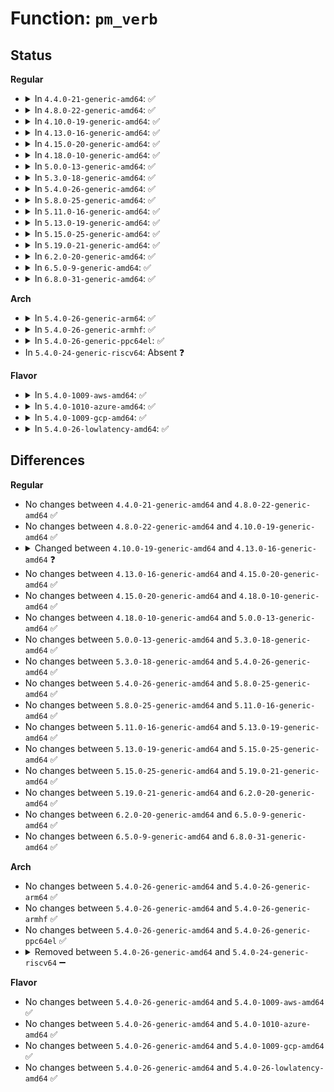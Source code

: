 # Function: <code>pm_verb</code>

## Status
<b>Regular</b>
<ul>
<li>
<details>
<summary>In <code>4.4.0-21-generic-amd64</code>: ✅</summary>

```c
char * pm_verb(int event)
```

```json
{
  "name": "pm_verb",
  "collision_type": "Unique Static",
  "inline_type": "No",
  "funcs": [
    {
      "addr": 18446744071584449280,
      "name": "pm_verb",
      "external": false,
      "loc": "drivers/base/power/main.c:64",
      "file": "drivers/base/power/main.c",
      "inline": "seen, unknown",
      "caller_inline": [],
      "caller_func": [
        "drivers/base/power/main.c:pm_dev_err",
        "drivers/base/power/main.c:dpm_show_time",
        "drivers/base/power/main.c:pm_dev_dbg"
      ]
    }
  ],
  "symbols": [
    {
      "addr": 18446744071584449280,
      "name": "pm_verb",
      "section": ".text",
      "bind": "STB_LOCAL",
      "size": 122
    }
  ]
}
```
</details>
</li>
<li>
<details>
<summary>In <code>4.8.0-22-generic-amd64</code>: ✅</summary>

```c
char * pm_verb(int event)
```

```json
{
  "name": "pm_verb",
  "collision_type": "Unique Static",
  "inline_type": "No",
  "funcs": [
    {
      "addr": 18446744071584785424,
      "name": "pm_verb",
      "external": false,
      "loc": "drivers/base/power/main.c:64",
      "file": "drivers/base/power/main.c",
      "inline": "seen, unknown",
      "caller_inline": [],
      "caller_func": [
        "drivers/base/power/main.c:dpm_show_time",
        "drivers/base/power/main.c:pm_dev_err",
        "drivers/base/power/main.c:pm_dev_dbg"
      ]
    }
  ],
  "symbols": [
    {
      "addr": 18446744071584785424,
      "name": "pm_verb",
      "section": ".text",
      "bind": "STB_LOCAL",
      "size": 122
    }
  ]
}
```
</details>
</li>
<li>
<details>
<summary>In <code>4.10.0-19-generic-amd64</code>: ✅</summary>

```c
char * pm_verb(int event)
```

```json
{
  "name": "pm_verb",
  "collision_type": "Unique Static",
  "inline_type": "No",
  "funcs": [
    {
      "addr": 18446744071584977088,
      "name": "pm_verb",
      "external": false,
      "loc": "drivers/base/power/main.c:64",
      "file": "drivers/base/power/main.c",
      "inline": "seen, unknown",
      "caller_inline": [],
      "caller_func": [
        "drivers/base/power/main.c:dpm_show_time",
        "drivers/base/power/main.c:pm_dev_err",
        "drivers/base/power/main.c:pm_dev_dbg"
      ]
    }
  ],
  "symbols": [
    {
      "addr": 18446744071584977088,
      "name": "pm_verb",
      "section": ".text",
      "bind": "STB_LOCAL",
      "size": 122
    }
  ]
}
```
</details>
</li>
<li>
<details>
<summary>In <code>4.13.0-16-generic-amd64</code>: ✅</summary>

```c
const char * pm_verb(int event)
```

```json
{
  "name": "pm_verb",
  "collision_type": "Unique Static",
  "inline_type": "No",
  "funcs": [
    {
      "addr": 18446744071585061872,
      "name": "pm_verb",
      "external": false,
      "loc": "drivers/base/power/main.c:65",
      "file": "drivers/base/power/main.c",
      "inline": "seen, unknown",
      "caller_inline": [],
      "caller_func": [
        "drivers/base/power/main.c:dpm_show_time",
        "drivers/base/power/main.c:pm_dev_err",
        "drivers/base/power/main.c:pm_dev_dbg"
      ]
    }
  ],
  "symbols": [
    {
      "addr": 18446744071585061872,
      "name": "pm_verb",
      "section": ".text",
      "bind": "STB_LOCAL",
      "size": 122
    }
  ]
}
```
</details>
</li>
<li>
<details>
<summary>In <code>4.15.0-20-generic-amd64</code>: ✅</summary>

```c
const char * pm_verb(int event)
```

```json
{
  "name": "pm_verb",
  "collision_type": "Unique Static",
  "inline_type": "No",
  "funcs": [
    {
      "addr": 18446744071585484704,
      "name": "pm_verb",
      "external": false,
      "loc": "drivers/base/power/main.c:65",
      "file": "drivers/base/power/main.c",
      "inline": "seen, unknown",
      "caller_inline": [],
      "caller_func": [
        "drivers/base/power/main.c:dpm_show_time",
        "drivers/base/power/main.c:pm_dev_err",
        "drivers/base/power/main.c:pm_dev_dbg"
      ]
    }
  ],
  "symbols": [
    {
      "addr": 18446744071585484704,
      "name": "pm_verb",
      "section": ".text",
      "bind": "STB_LOCAL",
      "size": 122
    }
  ]
}
```
</details>
</li>
<li>
<details>
<summary>In <code>4.18.0-10-generic-amd64</code>: ✅</summary>

```c
const char * pm_verb(int event)
```

```json
{
  "name": "pm_verb",
  "collision_type": "Unique Static",
  "inline_type": "No",
  "funcs": [
    {
      "addr": 18446744071585728704,
      "name": "pm_verb",
      "external": false,
      "loc": "drivers/base/power/main.c:64",
      "file": "drivers/base/power/main.c",
      "inline": "seen, unknown",
      "caller_inline": [],
      "caller_func": [
        "drivers/base/power/main.c:dpm_show_time",
        "drivers/base/power/main.c:pm_dev_err",
        "drivers/base/power/main.c:pm_dev_dbg"
      ]
    }
  ],
  "symbols": [
    {
      "addr": 18446744071585728704,
      "name": "pm_verb",
      "section": ".text",
      "bind": "STB_LOCAL",
      "size": 145
    }
  ]
}
```
</details>
</li>
<li>
<details>
<summary>In <code>5.0.0-13-generic-amd64</code>: ✅</summary>

```c
const char * pm_verb(int event)
```

```json
{
  "name": "pm_verb",
  "collision_type": "Unique Static",
  "inline_type": "No",
  "funcs": [
    {
      "addr": 18446744071585861408,
      "name": "pm_verb",
      "external": false,
      "loc": "drivers/base/power/main.c:65",
      "file": "drivers/base/power/main.c",
      "inline": "seen, unknown",
      "caller_inline": [],
      "caller_func": [
        "drivers/base/power/main.c:dpm_show_time",
        "drivers/base/power/main.c:pm_dev_err",
        "drivers/base/power/main.c:pm_dev_dbg"
      ]
    }
  ],
  "symbols": [
    {
      "addr": 18446744071585861408,
      "name": "pm_verb",
      "section": ".text",
      "bind": "STB_LOCAL",
      "size": 145
    }
  ]
}
```
</details>
</li>
<li>
<details>
<summary>In <code>5.3.0-18-generic-amd64</code>: ✅</summary>

```c
const char * pm_verb(int event)
```

```json
{
  "name": "pm_verb",
  "collision_type": "Unique Static",
  "inline_type": "No",
  "funcs": [
    {
      "addr": 18446744071586098128,
      "name": "pm_verb",
      "external": false,
      "loc": "drivers/base/power/main.c:65",
      "file": "drivers/base/power/main.c",
      "inline": "seen, unknown",
      "caller_inline": [],
      "caller_func": [
        "drivers/base/power/main.c:dpm_show_time",
        "drivers/base/power/main.c:pm_dev_err",
        "drivers/base/power/main.c:pm_dev_dbg"
      ]
    }
  ],
  "symbols": [
    {
      "addr": 18446744071586098128,
      "name": "pm_verb",
      "section": ".text",
      "bind": "STB_LOCAL",
      "size": 149
    }
  ]
}
```
</details>
</li>
<li>
<details>
<summary>In <code>5.4.0-26-generic-amd64</code>: ✅</summary>

```c
const char * pm_verb(int event)
```

```json
{
  "name": "pm_verb",
  "collision_type": "Unique Static",
  "inline_type": "No",
  "funcs": [
    {
      "addr": 18446744071586245648,
      "name": "pm_verb",
      "external": false,
      "loc": "drivers/base/power/main.c:65",
      "file": "drivers/base/power/main.c",
      "inline": "seen, unknown",
      "caller_inline": [],
      "caller_func": [
        "drivers/base/power/main.c:dpm_show_time",
        "drivers/base/power/main.c:pm_dev_err",
        "drivers/base/power/main.c:pm_dev_dbg"
      ]
    }
  ],
  "symbols": [
    {
      "addr": 18446744071586245648,
      "name": "pm_verb",
      "section": ".text",
      "bind": "STB_LOCAL",
      "size": 149
    }
  ]
}
```
</details>
</li>
<li>
<details>
<summary>In <code>5.8.0-25-generic-amd64</code>: ✅</summary>

```c
const char * pm_verb(int event)
```

```json
{
  "name": "pm_verb",
  "collision_type": "Unique Static",
  "inline_type": "No",
  "funcs": [
    {
      "addr": 18446744071587014160,
      "name": "pm_verb",
      "external": false,
      "loc": "drivers/base/power/main.c:69",
      "file": "drivers/base/power/main.c",
      "inline": "seen, unknown",
      "caller_inline": [],
      "caller_func": [
        "drivers/base/power/main.c:dpm_show_time",
        "drivers/base/power/main.c:pm_dev_err",
        "drivers/base/power/main.c:pm_dev_dbg"
      ]
    }
  ],
  "symbols": [
    {
      "addr": 18446744071587014160,
      "name": "pm_verb",
      "section": ".text",
      "bind": "STB_LOCAL",
      "size": 149
    }
  ]
}
```
</details>
</li>
<li>
<details>
<summary>In <code>5.11.0-16-generic-amd64</code>: ✅</summary>

```c
const char * pm_verb(int event)
```

```json
{
  "name": "pm_verb",
  "collision_type": "Unique Static",
  "inline_type": "No",
  "funcs": [
    {
      "addr": 18446744071587098800,
      "name": "pm_verb",
      "external": false,
      "loc": "drivers/base/power/main.c:69",
      "file": "drivers/base/power/main.c",
      "inline": "seen, unknown",
      "caller_inline": [],
      "caller_func": [
        "drivers/base/power/main.c:dpm_show_time",
        "drivers/base/power/main.c:pm_dev_err",
        "drivers/base/power/main.c:pm_dev_dbg"
      ]
    }
  ],
  "symbols": [
    {
      "addr": 18446744071587098800,
      "name": "pm_verb",
      "section": ".text",
      "bind": "STB_LOCAL",
      "size": 149
    }
  ]
}
```
</details>
</li>
<li>
<details>
<summary>In <code>5.13.0-19-generic-amd64</code>: ✅</summary>

```c
const char * pm_verb(int event)
```

```json
{
  "name": "pm_verb",
  "collision_type": "Unique Static",
  "inline_type": "No",
  "funcs": [
    {
      "addr": 18446744071586985136,
      "name": "pm_verb",
      "external": false,
      "loc": "drivers/base/power/main.c:70",
      "file": "drivers/base/power/main.c",
      "inline": "seen, unknown",
      "caller_inline": [],
      "caller_func": [
        "drivers/base/power/main.c:dpm_show_time",
        "drivers/base/power/main.c:pm_dev_err",
        "drivers/base/power/main.c:pm_dev_dbg"
      ]
    }
  ],
  "symbols": [
    {
      "addr": 18446744071586985136,
      "name": "pm_verb",
      "section": ".text",
      "bind": "STB_LOCAL",
      "size": 149
    }
  ]
}
```
</details>
</li>
<li>
<details>
<summary>In <code>5.15.0-25-generic-amd64</code>: ✅</summary>

```c
const char * pm_verb(int event)
```

```json
{
  "name": "pm_verb",
  "collision_type": "Unique Static",
  "inline_type": "No",
  "funcs": [
    {
      "addr": 18446744071587551264,
      "name": "pm_verb",
      "external": false,
      "loc": "drivers/base/power/main.c:70",
      "file": "drivers/base/power/main.c",
      "inline": "seen, unknown",
      "caller_inline": [],
      "caller_func": [
        "drivers/base/power/main.c:dpm_show_time",
        "drivers/base/power/main.c:pm_dev_err",
        "drivers/base/power/main.c:pm_dev_dbg"
      ]
    }
  ],
  "symbols": [
    {
      "addr": 18446744071587551264,
      "name": "pm_verb",
      "section": ".text",
      "bind": "STB_LOCAL",
      "size": 149
    }
  ]
}
```
</details>
</li>
<li>
<details>
<summary>In <code>5.19.0-21-generic-amd64</code>: ✅</summary>

```c
const char * pm_verb(int event)
```

```json
{
  "name": "pm_verb",
  "collision_type": "Unique Static",
  "inline_type": "No",
  "funcs": [
    {
      "addr": 18446744071588883776,
      "name": "pm_verb",
      "external": false,
      "loc": "drivers/base/power/main.c:69",
      "file": "drivers/base/power/main.c",
      "inline": "seen, unknown",
      "caller_inline": [],
      "caller_func": [
        "drivers/base/power/main.c:dpm_show_time",
        "drivers/base/power/main.c:dpm_show_time",
        "drivers/base/power/main.c:pm_dev_err",
        "drivers/base/power/main.c:pm_dev_dbg"
      ]
    }
  ],
  "symbols": [
    {
      "addr": 18446744071588883776,
      "name": "pm_verb",
      "section": ".text",
      "bind": "STB_LOCAL",
      "size": 193
    }
  ]
}
```
</details>
</li>
<li>
<details>
<summary>In <code>6.2.0-20-generic-amd64</code>: ✅</summary>

```c
const char * pm_verb(int event)
```

```json
{
  "name": "pm_verb",
  "collision_type": "Unique Static",
  "inline_type": "No",
  "funcs": [
    {
      "addr": 18446744071590392560,
      "name": "pm_verb",
      "external": false,
      "loc": "drivers/base/power/main.c:69",
      "file": "drivers/base/power/main.c",
      "inline": "seen, unknown",
      "caller_inline": [],
      "caller_func": [
        "drivers/base/power/main.c:dpm_suspend",
        "drivers/base/power/main.c:async_suspend",
        "drivers/base/power/main.c:dpm_suspend_late",
        "drivers/base/power/main.c:async_suspend_late",
        "drivers/base/power/main.c:dpm_noirq_suspend_devices",
        "drivers/base/power/main.c:async_suspend_noirq",
        "drivers/base/power/main.c:dpm_resume",
        "drivers/base/power/main.c:async_resume",
        "drivers/base/power/main.c:dpm_resume_early",
        "drivers/base/power/main.c:async_resume_early",
        "drivers/base/power/main.c:dpm_noirq_resume_devices",
        "drivers/base/power/main.c:async_resume_noirq",
        "drivers/base/power/main.c:dpm_show_time",
        "drivers/base/power/main.c:dpm_show_time",
        "drivers/base/power/main.c:pm_dev_dbg"
      ]
    }
  ],
  "symbols": [
    {
      "addr": 18446744071590392560,
      "name": "pm_verb",
      "section": ".text",
      "bind": "STB_LOCAL",
      "size": 193
    }
  ]
}
```
</details>
</li>
<li>
<details>
<summary>In <code>6.5.0-9-generic-amd64</code>: ✅</summary>

```c
const char * pm_verb(int event)
```

```json
{
  "name": "pm_verb",
  "collision_type": "Unique Static",
  "inline_type": "No",
  "funcs": [
    {
      "addr": 18446744071590712048,
      "name": "pm_verb",
      "external": false,
      "loc": "drivers/base/power/main.c:69",
      "file": "drivers/base/power/main.c",
      "inline": "seen, unknown",
      "caller_inline": [],
      "caller_func": [
        "drivers/base/power/main.c:dpm_suspend",
        "drivers/base/power/main.c:async_suspend",
        "drivers/base/power/main.c:dpm_suspend_late",
        "drivers/base/power/main.c:async_suspend_late",
        "drivers/base/power/main.c:dpm_noirq_suspend_devices",
        "drivers/base/power/main.c:async_suspend_noirq",
        "drivers/base/power/main.c:dpm_resume",
        "drivers/base/power/main.c:async_resume",
        "drivers/base/power/main.c:dpm_resume_early",
        "drivers/base/power/main.c:async_resume_early",
        "drivers/base/power/main.c:dpm_noirq_resume_devices",
        "drivers/base/power/main.c:async_resume_noirq",
        "drivers/base/power/main.c:dpm_show_time",
        "drivers/base/power/main.c:dpm_show_time",
        "drivers/base/power/main.c:pm_dev_dbg"
      ]
    }
  ],
  "symbols": [
    {
      "addr": 18446744071590712048,
      "name": "pm_verb",
      "section": ".text",
      "bind": "STB_LOCAL",
      "size": 183
    }
  ]
}
```
</details>
</li>
<li>
<details>
<summary>In <code>6.8.0-31-generic-amd64</code>: ✅</summary>

```c
const char * pm_verb(int event)
```

```json
{
  "name": "pm_verb",
  "collision_type": "Unique Static",
  "inline_type": "No",
  "funcs": [
    {
      "addr": 18446744071591074016,
      "name": "pm_verb",
      "external": false,
      "loc": "drivers/base/power/main.c:69",
      "file": "drivers/base/power/main.c",
      "inline": "seen, unknown",
      "caller_inline": [],
      "caller_func": [
        "drivers/base/power/main.c:dpm_suspend",
        "drivers/base/power/main.c:async_suspend",
        "drivers/base/power/main.c:dpm_suspend_late",
        "drivers/base/power/main.c:async_suspend_late",
        "drivers/base/power/main.c:dpm_noirq_suspend_devices",
        "drivers/base/power/main.c:async_suspend_noirq",
        "drivers/base/power/main.c:device_resume",
        "drivers/base/power/main.c:device_resume_early",
        "drivers/base/power/main.c:device_resume_noirq",
        "drivers/base/power/main.c:dpm_show_time",
        "drivers/base/power/main.c:dpm_show_time",
        "drivers/base/power/main.c:pm_dev_dbg"
      ]
    }
  ],
  "symbols": [
    {
      "addr": 18446744071591074016,
      "name": "pm_verb",
      "section": ".text",
      "bind": "STB_LOCAL",
      "size": 183
    }
  ]
}
```
</details>
</li>
</ul>
<b>Arch</b>
<ul>
<li>
<details>
<summary>In <code>5.4.0-26-generic-arm64</code>: ✅</summary>

```c
const char * pm_verb(int event)
```

```json
{
  "name": "pm_verb",
  "collision_type": "Unique Static",
  "inline_type": "No",
  "funcs": [
    {
      "addr": 18446603336499065040,
      "name": "pm_verb",
      "external": false,
      "loc": "drivers/base/power/main.c:65",
      "file": "drivers/base/power/main.c",
      "inline": "seen, unknown",
      "caller_inline": [],
      "caller_func": [
        "drivers/base/power/main.c:dpm_show_time",
        "drivers/base/power/main.c:pm_dev_err",
        "drivers/base/power/main.c:pm_dev_dbg"
      ]
    }
  ],
  "symbols": [
    {
      "addr": 18446603336499065040,
      "name": "pm_verb",
      "section": ".text",
      "bind": "STB_LOCAL",
      "size": 228
    }
  ]
}
```
</details>
</li>
<li>
<details>
<summary>In <code>5.4.0-26-generic-armhf</code>: ✅</summary>

```c
const char * pm_verb(int event)
```

```json
{
  "name": "pm_verb",
  "collision_type": "Unique Static",
  "inline_type": "No",
  "funcs": [
    {
      "addr": 3231617944,
      "name": "pm_verb",
      "external": false,
      "loc": "drivers/base/power/main.c:65",
      "file": "drivers/base/power/main.c",
      "inline": "seen, unknown",
      "caller_inline": [],
      "caller_func": [
        "drivers/base/power/main.c:dpm_show_time",
        "drivers/base/power/main.c:pm_dev_err",
        "drivers/base/power/main.c:pm_dev_dbg"
      ]
    }
  ],
  "symbols": [
    {
      "addr": 3231617944,
      "name": "pm_verb",
      "section": ".text",
      "bind": "STB_LOCAL",
      "size": 316
    }
  ]
}
```
</details>
</li>
<li>
<details>
<summary>In <code>5.4.0-26-generic-ppc64el</code>: ✅</summary>

```c
const char * pm_verb(int event)
```

```json
{
  "name": "pm_verb",
  "collision_type": "Unique Static",
  "inline_type": "No",
  "funcs": [
    {
      "addr": 13835058055292239792,
      "name": "pm_verb",
      "external": false,
      "loc": "drivers/base/power/main.c:65",
      "file": "drivers/base/power/main.c",
      "inline": "seen, unknown",
      "caller_inline": [],
      "caller_func": [
        "drivers/base/power/main.c:dpm_show_time",
        "drivers/base/power/main.c:pm_dev_err",
        "drivers/base/power/main.c:pm_dev_dbg"
      ]
    }
  ],
  "symbols": [
    {
      "addr": 13835058055292239792,
      "name": "pm_verb",
      "section": ".text",
      "bind": "STB_LOCAL",
      "size": 340
    }
  ]
}
```
</details>
</li>
<li>
In <code>5.4.0-24-generic-riscv64</code>: Absent ❓
</li>
</ul>
<b>Flavor</b>
<ul>
<li>
<details>
<summary>In <code>5.4.0-1009-aws-amd64</code>: ✅</summary>

```c
const char * pm_verb(int event)
```

```json
{
  "name": "pm_verb",
  "collision_type": "Unique Static",
  "inline_type": "No",
  "funcs": [
    {
      "addr": 18446744071586005856,
      "name": "pm_verb",
      "external": false,
      "loc": "drivers/base/power/main.c:65",
      "file": "drivers/base/power/main.c",
      "inline": "seen, unknown",
      "caller_inline": [],
      "caller_func": [
        "drivers/base/power/main.c:dpm_show_time",
        "drivers/base/power/main.c:pm_dev_err",
        "drivers/base/power/main.c:pm_dev_dbg"
      ]
    }
  ],
  "symbols": [
    {
      "addr": 18446744071586005856,
      "name": "pm_verb",
      "section": ".text",
      "bind": "STB_LOCAL",
      "size": 149
    }
  ]
}
```
</details>
</li>
<li>
<details>
<summary>In <code>5.4.0-1010-azure-amd64</code>: ✅</summary>

```c
const char * pm_verb(int event)
```

```json
{
  "name": "pm_verb",
  "collision_type": "Unique Static",
  "inline_type": "No",
  "funcs": [
    {
      "addr": 18446744071585854976,
      "name": "pm_verb",
      "external": false,
      "loc": "drivers/base/power/main.c:65",
      "file": "drivers/base/power/main.c",
      "inline": "seen, unknown",
      "caller_inline": [],
      "caller_func": [
        "drivers/base/power/main.c:dpm_show_time",
        "drivers/base/power/main.c:pm_dev_err",
        "drivers/base/power/main.c:pm_dev_dbg"
      ]
    }
  ],
  "symbols": [
    {
      "addr": 18446744071585854976,
      "name": "pm_verb",
      "section": ".text",
      "bind": "STB_LOCAL",
      "size": 149
    }
  ]
}
```
</details>
</li>
<li>
<details>
<summary>In <code>5.4.0-1009-gcp-amd64</code>: ✅</summary>

```c
const char * pm_verb(int event)
```

```json
{
  "name": "pm_verb",
  "collision_type": "Unique Static",
  "inline_type": "No",
  "funcs": [
    {
      "addr": 18446744071586195664,
      "name": "pm_verb",
      "external": false,
      "loc": "drivers/base/power/main.c:65",
      "file": "drivers/base/power/main.c",
      "inline": "seen, unknown",
      "caller_inline": [],
      "caller_func": [
        "drivers/base/power/main.c:dpm_show_time",
        "drivers/base/power/main.c:pm_dev_err",
        "drivers/base/power/main.c:pm_dev_dbg"
      ]
    }
  ],
  "symbols": [
    {
      "addr": 18446744071586195664,
      "name": "pm_verb",
      "section": ".text",
      "bind": "STB_LOCAL",
      "size": 149
    }
  ]
}
```
</details>
</li>
<li>
<details>
<summary>In <code>5.4.0-26-lowlatency-amd64</code>: ✅</summary>

```c
const char * pm_verb(int event)
```

```json
{
  "name": "pm_verb",
  "collision_type": "Unique Static",
  "inline_type": "No",
  "funcs": [
    {
      "addr": 18446744071586304240,
      "name": "pm_verb",
      "external": false,
      "loc": "drivers/base/power/main.c:65",
      "file": "drivers/base/power/main.c",
      "inline": "seen, unknown",
      "caller_inline": [],
      "caller_func": [
        "drivers/base/power/main.c:dpm_show_time",
        "drivers/base/power/main.c:pm_dev_err",
        "drivers/base/power/main.c:pm_dev_dbg"
      ]
    }
  ],
  "symbols": [
    {
      "addr": 18446744071586304240,
      "name": "pm_verb",
      "section": ".text",
      "bind": "STB_LOCAL",
      "size": 149
    }
  ]
}
```
</details>
</li>
</ul>

## Differences
<b>Regular</b>
<ul>
<li>
No changes between <code>4.4.0-21-generic-amd64</code> and <code>4.8.0-22-generic-amd64</code> ✅
</li>
<li>
No changes between <code>4.8.0-22-generic-amd64</code> and <code>4.10.0-19-generic-amd64</code> ✅
</li>
<li>
<details>
<summary>Changed between <code>4.10.0-19-generic-amd64</code> and <code>4.13.0-16-generic-amd64</code> ❓</summary>
<ul>
<li>
<b>Return type changed. </b>
<code>char *</code> ➡️ <code>const char *</code>
</li>
</ul>
</details>
</li>
<li>
No changes between <code>4.13.0-16-generic-amd64</code> and <code>4.15.0-20-generic-amd64</code> ✅
</li>
<li>
No changes between <code>4.15.0-20-generic-amd64</code> and <code>4.18.0-10-generic-amd64</code> ✅
</li>
<li>
No changes between <code>4.18.0-10-generic-amd64</code> and <code>5.0.0-13-generic-amd64</code> ✅
</li>
<li>
No changes between <code>5.0.0-13-generic-amd64</code> and <code>5.3.0-18-generic-amd64</code> ✅
</li>
<li>
No changes between <code>5.3.0-18-generic-amd64</code> and <code>5.4.0-26-generic-amd64</code> ✅
</li>
<li>
No changes between <code>5.4.0-26-generic-amd64</code> and <code>5.8.0-25-generic-amd64</code> ✅
</li>
<li>
No changes between <code>5.8.0-25-generic-amd64</code> and <code>5.11.0-16-generic-amd64</code> ✅
</li>
<li>
No changes between <code>5.11.0-16-generic-amd64</code> and <code>5.13.0-19-generic-amd64</code> ✅
</li>
<li>
No changes between <code>5.13.0-19-generic-amd64</code> and <code>5.15.0-25-generic-amd64</code> ✅
</li>
<li>
No changes between <code>5.15.0-25-generic-amd64</code> and <code>5.19.0-21-generic-amd64</code> ✅
</li>
<li>
No changes between <code>5.19.0-21-generic-amd64</code> and <code>6.2.0-20-generic-amd64</code> ✅
</li>
<li>
No changes between <code>6.2.0-20-generic-amd64</code> and <code>6.5.0-9-generic-amd64</code> ✅
</li>
<li>
No changes between <code>6.5.0-9-generic-amd64</code> and <code>6.8.0-31-generic-amd64</code> ✅
</li>
</ul>
<b>Arch</b>
<ul>
<li>
No changes between <code>5.4.0-26-generic-amd64</code> and <code>5.4.0-26-generic-arm64</code> ✅
</li>
<li>
No changes between <code>5.4.0-26-generic-amd64</code> and <code>5.4.0-26-generic-armhf</code> ✅
</li>
<li>
No changes between <code>5.4.0-26-generic-amd64</code> and <code>5.4.0-26-generic-ppc64el</code> ✅
</li>
<li>
<details>
<summary>Removed between <code>5.4.0-26-generic-amd64</code> and <code>5.4.0-24-generic-riscv64</code> ➖</summary>

```c
const char * pm_verb(int event)
```
</details>
</li>
</ul>
<b>Flavor</b>
<ul>
<li>
No changes between <code>5.4.0-26-generic-amd64</code> and <code>5.4.0-1009-aws-amd64</code> ✅
</li>
<li>
No changes between <code>5.4.0-26-generic-amd64</code> and <code>5.4.0-1010-azure-amd64</code> ✅
</li>
<li>
No changes between <code>5.4.0-26-generic-amd64</code> and <code>5.4.0-1009-gcp-amd64</code> ✅
</li>
<li>
No changes between <code>5.4.0-26-generic-amd64</code> and <code>5.4.0-26-lowlatency-amd64</code> ✅
</li>
</ul>
